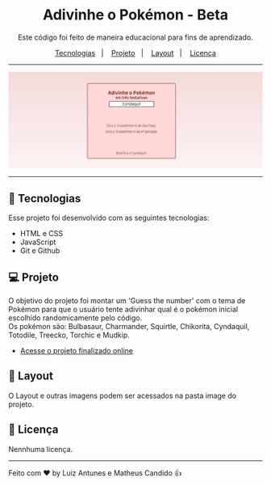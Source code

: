 <h1 align="center">Adivinhe o Pokémon - Beta</h1>

<p align="center">
Este código foi feito de maneira educacional para fins de aprendizado.<br/>
</p>

<p align="center">
  <a href="#-tecnologias">Tecnologias</a>&nbsp;&nbsp;&nbsp;|&nbsp;&nbsp;&nbsp;
  <a href="#-projeto">Projeto</a>&nbsp;&nbsp;&nbsp;|&nbsp;&nbsp;&nbsp;
  <a href="#-layout">Layout</a>&nbsp;&nbsp;&nbsp;|&nbsp;&nbsp;&nbsp;
  <a href="#memo-licença">Licença</a>
</p>

---

<p align="center">
  <img alt="Preview" src="./images/preview.jpg">
</p>

---

## 🚀 Tecnologias

Esse projeto foi desenvolvido com as seguintes tecnologias:

- HTML e CSS
- JavaScript
- Git e Github

## 💻 Projeto

O objetivo do projeto foi montar um 'Guess the number' com o tema de Pokémon para que o usuário tente adivinhar qual é o pokémon inicial escolhido randomicamente pelo código. </br>
Os pokémon são: Bulbasaur, Charmander, Squirtle, Chikorita, Cyndaquil, Totodile, Treecko, Torchic e Mudkip.
- [Acesse o projeto finalizado online](https://matheusdyson.github.io/lm-project/Guess-the-Pokemon/)

## 🔖 Layout

O Layout e outras imagens podem ser acessados na pasta image do projeto.

## :memo: Licença

Nennhuma licença.

---

Feito com ♥ by Luiz Antunes e Matheus Candido :thumbsup:
